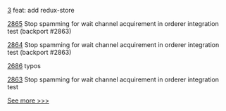 
[3](https://github.com/hyperledger/aries-framework-javascript-ext/pull/3) feat: add redux-store

[2865](https://github.com/hyperledger/fabric/pull/2865) Stop spamming for wait channel acquirement in orderer integration test (backport #2863)

[2864](https://github.com/hyperledger/fabric/pull/2864) Stop spamming for wait channel acquirement in orderer integration test (backport #2863)

[2686](https://github.com/hyperledger/besu/pull/2686) typos

[2863](https://github.com/hyperledger/fabric/pull/2863) Stop spamming for wait channel acquirement in orderer integration test


[See more >>>](https://start-here.hyperledger.org/pull-requests)
